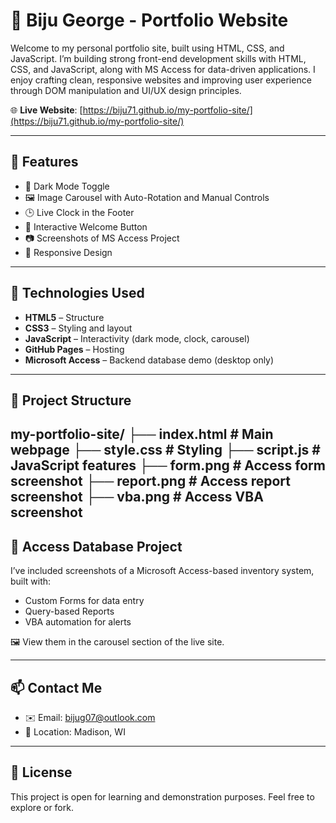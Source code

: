 # 💼 Biju George - Portfolio Website

Welcome to my personal portfolio site, built using HTML, CSS, and JavaScript. I’m building strong front-end development skills with HTML, CSS, and JavaScript, along with MS Access for data-driven applications. I enjoy crafting clean, responsive websites and improving user experience through DOM manipulation and UI/UX design principles.


🌐 **Live Website**: [https://biju71.github.io/my-portfolio-site/](https://biju71.github.io/my-portfolio-site/)

---

## 🚀 Features

- 🌙 Dark Mode Toggle
- 🖼️ Image Carousel with Auto-Rotation and Manual Controls
- 🕒 Live Clock in the Footer
- 👋 Interactive Welcome Button
- 📷 Screenshots of MS Access Project
- 📱 Responsive Design

---

## 🧰 Technologies Used

- **HTML5** – Structure
- **CSS3** – Styling and layout
- **JavaScript** – Interactivity (dark mode, clock, carousel)
- **GitHub Pages** – Hosting
- **Microsoft Access** – Backend database demo (desktop only)

---
## 📂 Project Structure
my-portfolio-site/
├── index.html          # Main webpage
├── style.css           # Styling
├── script.js           # JavaScript features
├── form.png            # Access form screenshot
├── report.png          # Access report screenshot
├── vba.png             # Access VBA screenshot
---

## 📸 Access Database Project

I’ve included screenshots of a Microsoft Access-based inventory system, built with:
- Custom Forms for data entry
- Query-based Reports
- VBA automation for alerts

🖼️ View them in the carousel section of the live site.

---

## 📫 Contact Me

- ✉️ Email: [bijug07@outlook.com](mailto:bijug07@outlook.com)
- 📍 Location: Madison, WI

---

## 📝 License

This project is open for learning and demonstration purposes. Feel free to explore or fork.


